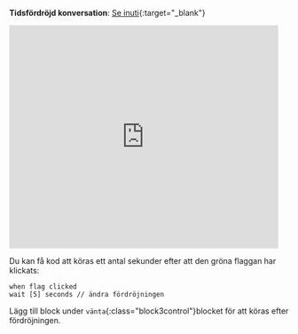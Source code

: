 **Tidsfördröjd konversation**: [Se inuti](https://scratch.mit.edu/projects/827023935/editor){:target="_blank"}

<div class="scratch-preview">
  <iframe allowtransparency="true" width="485" height="402" src="https://scratch.mit.edu/projects/embed/827023935/?autostart=false" frameborder="0"></iframe>
</div>

Du kan få kod att köras ett antal sekunder efter att den gröna flaggan har klickats:

```blocks3
when flag clicked
wait [5] seconds // ändra fördröjningen
```

Lägg till block under `vänta`{:class="block3control"}blocket för att köras efter fördröjningen.
